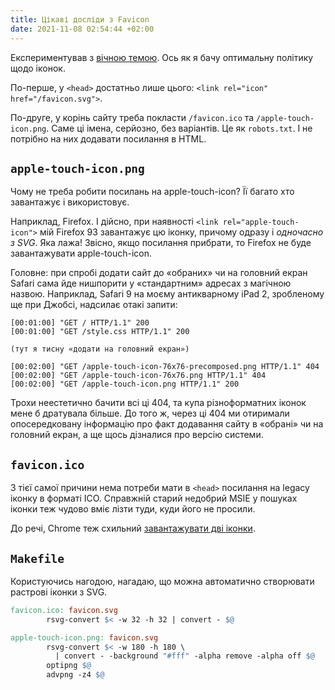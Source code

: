 ```yaml
---
title: Цікаві досліди з Favicon
date: 2021-11-08 02:54:44 +02:00
---
```


Експериментував з [вічною темою][1]. Ось як я бачу оптимальну політику щодо іконок.

По-перше, у `<head>` достатньо лише цього: `<link rel="icon" href="/favicon.svg">`.

По-друге, у корінь сайту треба покласти `/favicon.ico` та `/apple-touch-icon.png`. Саме ці імена, серйозно, без варіантів. Це як `robots.txt`. І не потрібно на них додавати посилання в HTML.


`apple-touch-icon.png`
----------------------

Чому не треба робити посилань на apple-touch-icon? Її багато хто завантажує і використовує.

Наприклад, Firefox. І дійсно, при наявності `<link rel="apple-touch-icon">` мій Firefox&nbsp;93 завантажує цю іконку, причому одразу і _одночасно з SVG_. Яка лажа! Звісно, якщо посилання прибрати, то Firefox не буде завантажувати apple-touch-icon.

Головне: при спробі додати сайт до «обраних» чи на головний екран Safari сама йде нишпорити у «стандартним» адресах з магічною назвою. Наприклад, Safari 9 на моєму антикварному iPad 2, зробленому ще при Джобсі, надсилає отакі запити:

``` 
[00:01:00] "GET / HTTP/1.1" 200
[00:01:00] "GET /style.css HTTP/1.1" 200

(тут я тисну «додати на головний екран»)

[00:02:00] "GET /apple-touch-icon-76x76-precomposed.png HTTP/1.1" 404
[00:02:00] "GET /apple-touch-icon-76x76.png HTTP/1.1" 404
[00:02:00] "GET /apple-touch-icon.png HTTP/1.1" 200
```

Трохи неестетично бачити всі ці 404, та купа різноформатних іконок мене б дратувала більше. До того ж, через ці 404 ми отиримали опосередковану інформацію про факт додавання сайту в «обрані» чи на головний екран, а ще щось дізналися про версію системи.


`favicon.ico`
-------------

З тієї самої причини нема потреби мати в `<head>` посилання на legacy іконку в форматі ICO. Справжній старий недобрий MSIE у пошуках іконки теж чудово вміє лізти туди, куди його не просили.

До речі, Chrome теж схильний [завантажувати дві іконки][2].


`Makefile`
----------

Користуючись нагодою, нагадаю, що можна автоматично створювати растрові іконки з SVG.

```Makefile
favicon.ico: favicon.svg
        rsvg-convert $< -w 32 -h 32 | convert - $@

apple-touch-icon.png: favicon.svg
        rsvg-convert $< -w 180 -h 180 \
          | convert - -background "#fff" -alpha remove -alpha off $@
        optipng $@
        advpng -z4 $@
```


[1]: /2021/10/08/icons.html
[2]: https://css-tricks.com/favicons-how-to-make-sure-browsers-only-download-the-svg-version/
